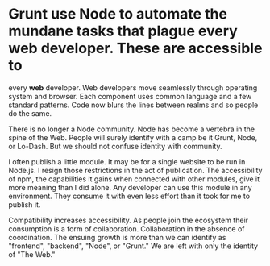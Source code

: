 

# Grunt use Node to automate the mundane tasks that plague every web developer. These are accessible to
every __web__ developer. Web developers move seamlessly through operating system and browser. Each component
uses common language and a few standard patterns. Code now blurs the lines between realms and so people do the
same.

There is no longer a Node community. Node has become a vertebra in the spine of the Web. People will surely
identify with a camp be it Grunt, Node, or Lo-Dash. But we should not confuse identity with community.

I often publish a little module. It may be for a single website to be run in Node.js. I resign those
restrictions in the act of publication. The accessibility of npm, the capabilities it gains when connected
with other modules, give it more meaning than I did alone. Any developer can use this module in any
environment. They consume it with even less effort than it took for me to publish it.

Compatibility increases accessibility. As people join the ecosystem their consumption is a form of
collaboration. Collaboration in the absence of coordination. The ensuing growth is more than we can identify
as "frontend", "backend", "Node", or "Grunt." We are left with only the identity of "The Web."
